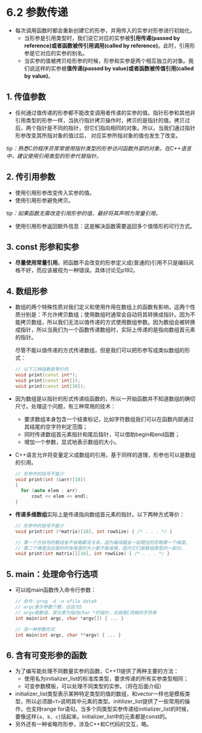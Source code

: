 # 6.2 参数传递

- 每次调用函数时都会重新创建它的形参，并用传入的实参对形参进行初始化。
  - 当形参是引用类型时，我们说它对应的实参被**引用传递(passed by reference)**或者函数被**传引用调用(called by reference)**。此时，引用形参是它对应的实参的别名。
  - 当实参的值被拷贝给形参的时候，形参和实参是两个相互独立的对象。我们说这样的实参被**值传递(passed by value)**或者函数被**传值引用(called by value)**。

## 1. 传值参数

- 任何通过值传递的形参都不能改变调用者传递的实参的值。指针形参和其他非引用类型的形参一样，当执行指针拷贝操作时，拷贝的是指针的值。拷贝过后，两个指针是不同的指针，但它们指向相同的对象。所以，当我们通过指针形参改变其所指对象的值过后， 对应实参所指对象的值也发生了改变。

*tip：熟悉C的程序员常常使用指针类型的形参访问函数外部的对象。在C++语言中，建议使用引用类型的形参代替指针。*

## 2. 传引用参数

- 使用引用形参改变传入实参的值。
- 使用引用形参避免拷贝。

*tip：如果函数无需改变引用形参的值，最好将其声明为常量引用。*

- 使用引用形参返回额外信息：这是解决函数需要返回多个值情形的可行方式。

## 3. const 形参和实参

- **尽量使用常量引用**。把函数不会改变的形参定义成(普通的)引用不只是编码风格不好，而应该被视为一种错误。具体讨论见p192。

## 4. 数组形参

- 数组的两个特殊性质对我们定义和使用作用在数组上的函数有影响，这两个性质分别是：不允许拷贝数组；使用数组时通常会自动将其转换成指针。因为不能拷贝数组，所以我们无法以值传递的方式使用数组参数。因为数组会被转换成指针，所以当我们为一个函数传递数组时，实际上传递的是指向数组首元素的指针。

  尽管不能以值传递的方式传递数组，但是我们可以把形参写成类似数组的形式：

  ```c++
  // 以下三种函数是等价的
  void print(const int*);
  void print(const int[]); 
  void print(const int[10]); 
  ```

- 因为数组是以指针的形式传递给函数的，所以一开始函数并不知道数组的确切尺寸。处理这个问题，有三种常用的技术：

  - 要求数组本身包含一个结束标记，比如字符数组我们可以在函数内部通过其结尾的空字符判定范围；
  - 同时传递数组首元素指针和尾后指针，可以借助begin和end函数；
  - 增加一个参数，显式地表示数组的大小。

- C++语言允许将变量定义成数组的引用，基于同样的道理，形参也可以是数组的引用。

  ```c++
  // 形参中的括号不能少
  void print(int (&arr)[10])
  {
  	for (auto elem : arr)
  		cout << elem << endl;
  }
  ```

- **传递多维数组**实际上是传递指向数组首元素的指针。以下两种方式等价：

  ```c++
  // 形参中的括号不能少
  void print(int (*matrix)[10], int rowSize) { /* . . . */ }
  ```

  ```c++
  // 第一个方括号的数组省不省略都没关系，因为编译器会一如既往的忽略第一个维度。
  // 第二个维度及后面的所有维度的大小都不能省略，因为它们是数组类型的一部分。
  void print(int matrix[][10], int rowSize) { /* . . . */ }
  ```


## 5. main：处理命令行选项

- 可以给main函数传入命令行参数：

  ```c++
  // 命令：prog -d -o ofile data0
  // argc表示参数个数，应该为5
  // argv是数组，其元素为指向char *的指针，也就是C风格的字符串
  int main(int argc, char *argv[]) { ... }
  ```

  ```c++
  // 另一种参数形式
  int main(int argc, char **argv) { ... }
  ```

## 6. 含有可变形参的函数

- 为了编写能处理不同数量实参的函数，C++11提供了两种主要的方法：
  - 使用名为initializer_list的标准库类型，要求传递的所有实参类型相同；
  - 可变参数模板，可以处理不同类型的实参。（将在后面介绍）
- initializer_list类型表示某种特定类型的值的数组，和vector一样也是模板类型，所以必须跟`<T>`说明其中元素的类型。initilizer_list提供了一些常用的操作，也支持range for语句。当多个同类型实参传递给initializer_list的时候，要像这样`{a, b, c}`括起来。initializer_list中的元素都是const的。
- 另外还有一种省略符形参，涉及C++和C代码的交互，略。